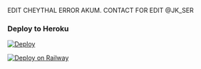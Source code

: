 EDIT CHEYTHAL ERROR AKUM. CONTACT FOR EDIT @JK_SER


### Deploy to Heroku
[![Deploy](https://www.herokucdn.com/deploy/button.svg)](https://heroku.com/deploy)

[![Deploy on Railway](https://railway.app/button.svg)](https://railway.app/new/template/uIoZi-?referralCode=RDLb1R)
